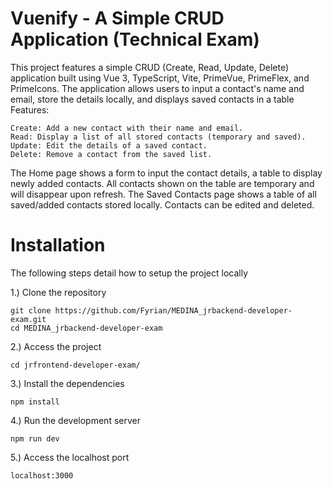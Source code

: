 # Vuenify - A Simple CRUD Application (Technical Exam)
This project features a simple CRUD (Create, Read, Update, Delete) application built using Vue 3, TypeScript, Vite, PrimeVue, PrimeFlex, and PrimeIcons. The application allows users to input a contact's name and email, store the details locally, and displays saved contacts in a table
Features:

    Create: Add a new contact with their name and email.
    Read: Display a list of all stored contacts (temporary and saved).
    Update: Edit the details of a saved contact.
    Delete: Remove a contact from the saved list.
The Home page shows a form to input the contact details, a table to display newly added contacts. All contacts shown on the table are temporary and will disappear upon refresh.
The Saved Contacts page shows a table of all saved/added contacts stored locally. Contacts can be edited and deleted.

# Installation
The following steps detail how to setup the project locally

1.) Clone the repository

    git clone https://github.com/Fyrian/MEDINA_jrbackend-developer-exam.git
    cd MEDINA_jrbackend-developer-exam
2.) Access the project

    cd jrfrontend-developer-exam/
3.) Install the dependencies

    npm install
4.) Run the development server
    
    npm run dev
5.) Access the localhost port
    
    localhost:3000
